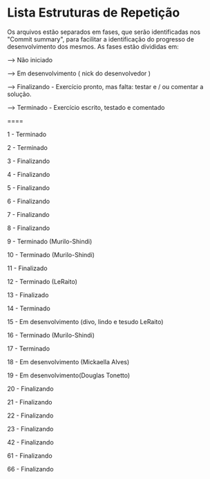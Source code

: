 Lista Estruturas de Repetição
====

Os arquivos estão separados em fases, que serão identificadas nos "Commit summary", para facilitar a identificação do progresso de desenvolvimento dos mesmos. As fases estão divididas em:

--> Não iniciado

--> Em desenvolvimento ( nick do desenvolvedor )

--> Finalizando - Exercício pronto, mas falta: testar e / ou comentar a solução.

--> Terminado - Exercício escrito, testado e comentado


====

1 - Terminado

2 - Terminado

3 - Finalizando

4 - Finalizando

5 - Finalizando

6 - Finalizando 

7 - Finalizando 

8 - Finalizando

9 - Terminado (Murilo-Shindi)

10 - Terminado (Murilo-Shindi)

11 - Finalizado

12 - Terminado (LeRaito)

13 - Finalizado

14 - Terminado

15 - Em desenvolvimento (divo, lindo e tesudo LeRaito)

16 - Terminado (Murilo-Shindi)

17 - Terminado

18 - Em desenvolvimento (Mickaella Alves)

19 - Em desenvolvimento(Douglas Tonetto)

20 - Finalizando

21 - Finalizando

22 - Finalizando

23 - Finalizando

42 - Finalizando

61 - Finalizando

66 - Finalizando
